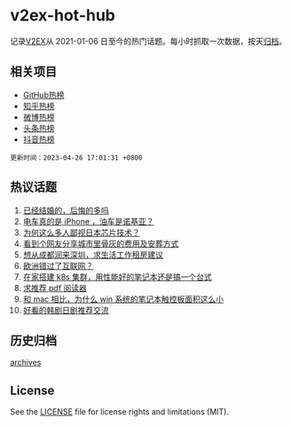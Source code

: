 # v2ex-hot-hub

 记录[V2EX](https://www.v2ex.com/)从 2021-01-06 日至今的热门话题。每小时抓取一次数据，按天[归档](archives)。
 
 ## 相关项目

- [GitHub热榜](https://github.com/it985/github-hot-hub)
- [知乎热榜](https://github.com/it985/zhihu-hot-hub)
- [微博热榜](https://github.com/it985/weibo-hot-hub)
- [头条热榜](https://github.com/it985/toutiao-hot-hub)
- [抖音热榜](https://github.com/it985/douyin-hot-hub)


 `更新时间：2023-04-26 17:01:31 +0800`

## 热议话题

1. [已经结婚的，后悔的多吗](https://www.v2ex.com/t/935483)
1. [电车真的是 iPhone ，油车是诺基亚？](https://www.v2ex.com/t/935540)
1. [为何这么多人鄙视日本芯片技术？](https://www.v2ex.com/t/935468)
1. [看到个网友分享城市里骨灰的费用及安葬方式](https://www.v2ex.com/t/935519)
1. [想从成都润来深圳，求生活工作租房建议](https://www.v2ex.com/t/935543)
1. [欧洲错过了互联网？](https://www.v2ex.com/t/935642)
1. [在家搭建 k8s 集群，用性能好的笔记本还是搞一个台式](https://www.v2ex.com/t/935428)
1. [求推荐 pdf 阅读器](https://www.v2ex.com/t/935512)
1. [和 mac 相比，为什么 win 系统的笔记本触控板面积这么小](https://www.v2ex.com/t/935515)
1. [好看的韩剧日剧推荐交流](https://www.v2ex.com/t/935474)

## 历史归档

[archives](archives)

## License

See the [LICENSE](LICENSE) file for license rights and limitations (MIT).
